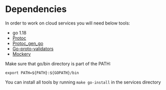 # Dependencies

In order to work on cloud services you will need below tools:
- go 1.18
- [Protoc](https://grpc.io/docs/protoc-installation/)
- [Protoc_gen_go](https://grpc.io/docs/languages/go/quickstart/)
- [Go-proto-validators](https://github.com/mwitkow/go-proto-validators)
- [Mockery](https://github.com/vektra/mockery)

Make sure that go/bin directory is part of the PATH:
```
export PATH=${PATH}:${GOPATH}/bin
```

You can install all tools by running `make go-install` in the services directory
